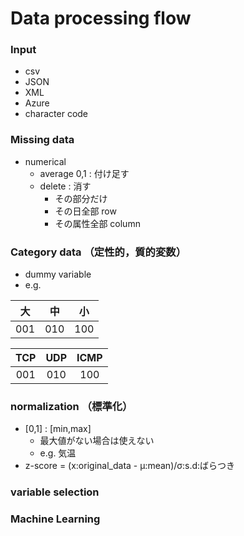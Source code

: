 # Data processing flow

### Input
  - csv
  - JSON
  - XML
  - Azure
  - character code

### Missing data
  - numerical
    - average 0,1 : 付け足す  
    - delete : 消す
      - その部分だけ  
      - その日全部 row
      - その属性全部 column

### Category data （定性的，質的変数）
  - dummy variable
  - e.g.

|大|中|小|
|:--:|:--:|:--:|
|001|010|100|

|TCP|UDP|ICMP|
|:--:|:--:|:--:|
|001|010|100|

### normalization （標準化）
  - [0,1] : [min,max]
    - 最大値がない場合は使えない
    - e.g. 気温
  - z-score = (x:original_data - μ:mean)/σ:s.d:ばらつき

### variable selection

### Machine Learning
